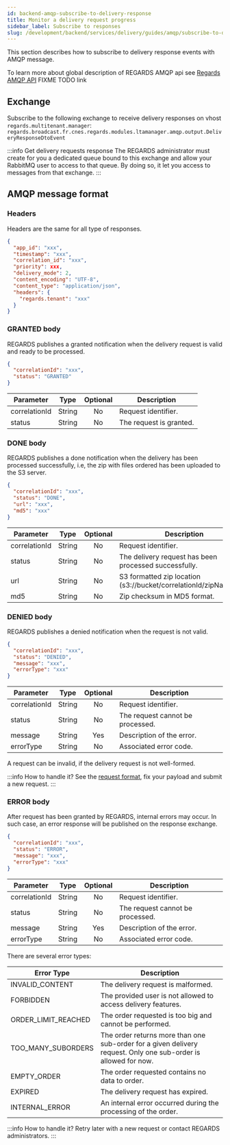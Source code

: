 ```yaml
---
id: backend-amqp-subscribe-to-delivery-response
title: Monitor a delivery request progress
sidebar_label: Subscribe to responses
slug: /development/backend/services/delivery/guides/amqp/subscribe-to-delivery-responses
---
```


This section describes how to subscribe to delivery response events with AMQP message.

To learn more about global description of REGARDS AMQP api see [Regards AMQP API](/docs/development/backend/architecture/concepts/amqp-api.md) FIXME TODO link

## Exchange

Subscribe to the following exchange to receive delivery responses on vhost `regards.multitenant.manager`:  
`regards.broadcast.fr.cnes.regards.modules.ltamanager.amqp.output.DeliveryResponseDtoEvent`

:::info Get delivery requests response
The REGARDS administrator must create for you a dedicated queue bound to this exchange and allow your RabbitMQ user to
access to that queue. By doing so, it let you access to messages from that exchange.
:::

## AMQP message format

### Headers

Headers are the same for all type of responses.

```json
{
  "app_id": "xxx",
  "timestamp": "xxx",
  "correlation_id": "xxx",
  "priority": xxx,
  "delivery_mode": 2,
  "content_encoding": "UTF-8",
  "content_type": "application/json",
  "headers": {
    "regards.tenant": "xxx"
  }
}
```

### GRANTED body

REGARDS publishes a granted notification when the delivery request is valid and ready to be processed.

```json
{
  "correlationId": "xxx",
  "status": "GRANTED"
}
```

| Parameter     | Type   | Optional | Description             |
|---------------|--------|:--------:|-------------------------|
| correlationId | String |    No    | Request identifier.     |
| status        | String |    No    | The request is granted. |

### DONE body

REGARDS publishes a done notification when the delivery has been processed successfully, i.e, the zip with files ordered
has been uploaded to the S3 server.

```json
{
  "correlationId": "xxx",
  "status": "DONE",
  "url": "xxx",
  "md5": "xxx"
}
```

| Parameter     | Type   | Optional | Description                                                        |
|---------------|--------|:--------:|--------------------------------------------------------------------|
| correlationId | String |    No    | Request identifier.                                                |
| status        | String |    No    | The delivery request has been processed successfully.              |
| url           | String |    No    | S3 formatted zip location (s3://bucket/correlationId/zipName.zip). |
| md5           | String |    No    | Zip checksum in MD5 format.                                        |

### DENIED body

REGARDS publishes a denied notification when the request is not valid.

```json
{
  "correlationId": "xxx",
  "status": "DENIED",
  "message": "xxx",
  "errorType": "xxx"
}
```

| Parameter     | Type   | Optional | Description                      |
|---------------|--------|:--------:|----------------------------------|
| correlationId | String |    No    | Request identifier.              |
| status        | String |    No    | The request cannot be processed. |
| message       | String |   Yes    | Description of the error.        |
| errorType     | String |    No    | Associated error code.           |

A request can be invalid, if the delivery request is not well-formed.

:::info How to handle it?
See the [request format](./amqp-publish-request.md), fix your payload and submit a new request.
:::

### ERROR body

After request has been granted by REGARDS, internal errors may occur. In such case, an error response will be published
on the response exchange.

```json
{
  "correlationId": "xxx",
  "status": "ERROR",
  "message": "xxx",
  "errorType": "xxx"
}
```

| Parameter     | Type   | Optional | Description                      |
|---------------|--------|:--------:|----------------------------------|
| correlationId | String |    No    | Request identifier.              |
| status        | String |    No    | The request cannot be processed. |
| message       | String |   Yes    | Description of the error.        |
| errorType     | String |    No    | Associated error code.           |

There are several error types:

| Error Type          | Description                                                                                                    |
|---------------------|----------------------------------------------------------------------------------------------------------------|
| INVALID_CONTENT     | The delivery request is malformed.                                                                             |
| FORBIDDEN           | The provided user is not allowed to access delivery features.                                                  |
| ORDER_LIMIT_REACHED | The order requested is too big and cannot be performed.                                                        |
| TOO_MANY_SUBORDERS  | The order returns more than one sub-order for a given delivery request. Only one sub-order is allowed for now. |
| EMPTY_ORDER         | The order requested contains no data to order.                                                                 |
| EXPIRED             | The delivery request has expired.                                                                              |
| INTERNAL_ERROR      | An internal error occurred during the processing of the order.                                                 |

:::info How to handle it?
Retry later with a new request or contact REGARDS administrators.
:::
